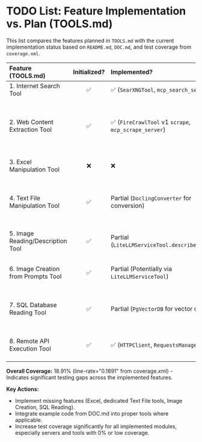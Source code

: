 # TODO List: Feature Implementation vs. Plan (TOOLS.md)

This list compares the features planned in `TOOLS.md` with the current implementation status based on `README.md`, `DOC.md`, and test coverage from `coverage.xml`.

| Feature (TOOLS.md)                 | Initialized? | Implemented?                                     | Tested? (Coverage File)             | Coverage % | Notes                                                                 |
| :--------------------------------- | :----------: | :----------------------------------------------- | :---------------------------------- | :--------: | :-------------------------------------------------------------------- |
| 1. Internet Search Tool            |      ✅      | ✅ (`SearXNGTool`, `mcp_search_server`)            | ✅ (`tools/search.py`)              |   22.68%   | `mcp_search_server.py` has 0% coverage. Needs tests.                  |
| 2. Web Content Extraction Tool | ✅ | ✅ (`FireCrawlTool` v1 `scrape`, `mcp_scrape_server`) | ✅ (`tools/crawl.py`, `tests/tools/test_crawl.py`) | 29.11% | `FireCrawlTool.scrape` updated to v1 API. New tests added in `tests/tools/test_crawl.py`. `mcp_scrape_server.py` has low coverage (9.47%). Needs more tests. `lxml` example exists but not integrated as a tool. |
| 3. Excel Manipulation Tool         |      ❌      | ❌                                               | ❌                                  |     -      | Feature not implemented. Examples (`openpyxl`, `pandas`) in DOC.md need integration. |
| 4. Text File Manipulation Tool     |      ✅      | Partial (`DoclingConverter` for conversion)      | ✅ (`tools/document.py`)            |     0%     | `DoclingConverter` needs tests. Basic read/write for specific formats (JSON, CSV, etc.) as described in TOOLS.md needs dedicated implementation and tests. |
| 5. Image Reading/Description Tool  |      ✅      | Partial (`LiteLLMServiceTool.describe_image`)            | ✅ (`tools/llm.py`)                 |   16.55%   | `LiteLLMServiceTool.describe_image` needs specific tests. Examples (`OpenCV`, `CLIP`) in DOC.md need integration or dedicated tools. |
| 6. Image Creation from Prompts Tool|      ✅      | Partial (Potentially via `LiteLLMServiceTool`)           | ✅ (`tools/llm.py`)                 |   16.55%   | Need explicit implementation and tests for image *creation*. DALL-E example in DOC.md needs integration or dedicated tool. |
| 7. SQL Database Reading Tool       |      ✅      | Partial (`PgVectorDB` for vector ops)            | ✅ (`tools/embedding.py`)           |   18.47%   | Need a general SQL reading tool as planned. Examples (`sqlite3`, `SQLAlchemy`) in DOC.md need integration or dedicated tool. `PgVectorDB` part has low coverage. |
| 8. Remote API Execution Tool       |      ✅      | ✅ (`HTTPClient`, `RequestsManager`)             | ✅ (`tools/http.py`)                |   18.44%   | Updated: Removed PUT/DELETE, added Gzip/JSON handling. Coverage still low. Needs more tests reflecting changes. |

**Overall Coverage:** 18.91% (line-rate="0.1891" from coverage.xml) - Indicates significant testing gaps across the implemented features.

**Key Actions:**
- Implement missing features (Excel, dedicated Text File tools, Image Creation, SQL Reading).
- Integrate example code from DOC.md into proper tools where applicable.
- Increase test coverage significantly for all implemented modules, especially servers and tools with 0% or low coverage.
